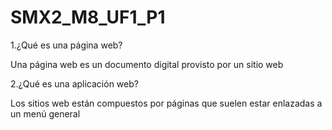 # SMX2_M8_UF1_P1

1.¿Qué es una página web?

Una página web es un documento digital provisto por un sitio web

2.¿Qué es una aplicación web?

Los sitios web están compuestos por páginas que suelen estar enlazadas a un menú general
